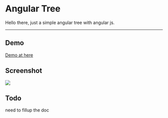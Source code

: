 Angular Tree
===================


Hello there, just a simple angular tree with angular js.

----------

Demo
--------
[Demo at here](http://sushsoft.5gbfree.com/angular-tree-app/)



Screenshot
----------------
![](http://sushsoft.5gbfree.com/angular-tree-image.png)


Todo
-------
 need to fillup the doc
 
